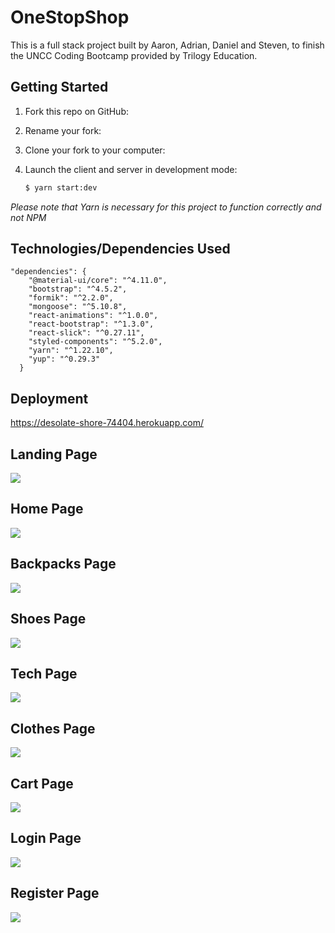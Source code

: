 # OneStopShop
This is a full stack project built by Aaron, Adrian, Daniel and Steven, to finish the UNCC Coding Bootcamp provided by Trilogy Education.

## Getting Started

1. Fork this repo on GitHub:

2. Rename your fork:

3. Clone your fork to your computer:

4. Launch the client and server in development mode:
   ```bash
   $ yarn start:dev
   ```
  *Please note that Yarn is necessary for this project to function correctly and not NPM*

## Technologies/Dependencies Used

```
"dependencies": {
    "@material-ui/core": "^4.11.0",
    "bootstrap": "^4.5.2",
    "formik": "^2.2.0",
    "mongoose": "^5.10.8",
    "react-animations": "^1.0.0",
    "react-bootstrap": "^1.3.0",
    "react-slick": "^0.27.11",
    "styled-components": "^5.2.0",
    "yarn": "^1.22.10",
    "yup": "^0.29.3"
  }
```

## Deployment
https://desolate-shore-74404.herokuapp.com/

## Landing Page
<img src="client\public\Images\LandingPage.png">

## Home Page
<img src="client\public\Images\HomePage.png">

## Backpacks Page
<img src="client\public\Images\BackpacksPage.png">

## Shoes Page
<img src="client\public\Images\ShoesPage.png">

## Tech Page
<img src="client\public\Images\TechPage.png">

## Clothes Page
<img src="client\public\Images\ClothesPage.png">

## Cart Page
<img src="client\public\Images\CartPage.png">

## Login Page
<img src="client\public\Images\LoginPage.png">

## Register Page
<img src="client\public\Images\RegisterPage.png">